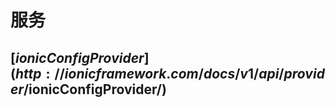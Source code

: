 # 服务

## [$ionicConfigProvider](http://ionicframework.com/docs/v1/api/provider/$ionicConfigProvider/)
